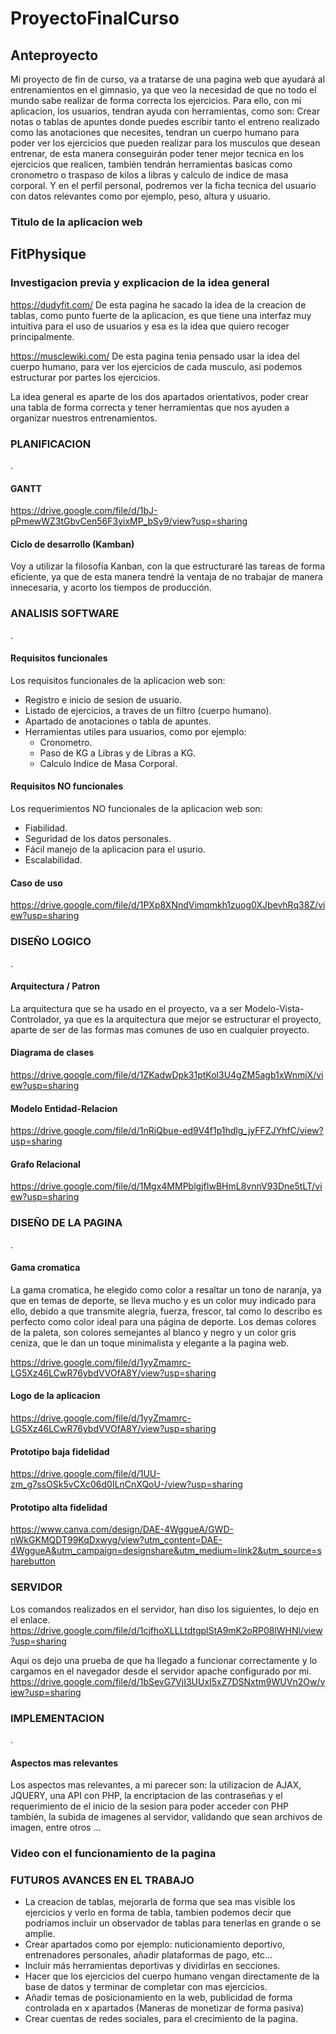 # ProyectoFinalCurso


## Anteproyecto

Mi proyecto de fin de curso, va a tratarse de una pagina web que ayudará al entrenamientos en el gimnasio, ya que veo la necesidad de que no todo el mundo sabe realizar de forma correcta los ejercicios. Para ello, con mi aplicacion, los usuarios, tendran ayuda con herramientas, como son: Crear notas o tablas de apuntes donde puedes escribir tanto el entreno realizado como las anotaciones que necesites,  tendran un cuerpo humano para poder ver los ejercicios que pueden realizar para los musculos que desean entrenar, de esta manera conseguirán poder tener mejor tecnica en los ejercicios que realicen, también tendrán herramientas basicas como cronometro o traspaso de kilos a libras y calculo de indice de masa corporal. Y en el  perfil personal, podremos ver la ficha tecnica del usuario con datos relevantes como por ejemplo, peso, altura y usuario.

### Titulo de la aplicacion web
## FitPhysique

### Investigacion previa y explicacion de la idea general

https://dudyfit.com/
De esta pagina he sacado la idea de la creacion de tablas, como punto fuerte de la aplicacion, es que tiene una interfaz muy intuitiva para el uso de usuarios y esa es la idea que quiero recoger principalmente.

https://musclewiki.com/
De esta pagina tenia pensado usar la idea del cuerpo humano, para ver los ejercicios de cada musculo, asi podemos estructurar por partes los ejercicios.

La idea general es aparte de los dos apartados orientativos, poder crear una tabla de forma correcta y tener herramientas que nos ayuden a organizar nuestros entrenamientos.


### PLANIFICACION
.
#### GANTT
https://drive.google.com/file/d/1bJ-pPmewWZ3tGbvCen56F3yixMP_bSy9/view?usp=sharing

#### Ciclo de desarrollo (Kamban)
Voy a utilizar la filosofía Kanban, con la que estructuraré las tareas de forma eficiente, ya que de esta manera tendré la ventaja de no trabajar de manera innecesaria, y acorto los tiempos de producción.

### ANALISIS SOFTWARE
.
#### Requisitos funcionales
Los requisitos funcionales de la aplicacion web son:
  - Registro e inicio de sesion de usuario.
  - Listado de ejercicios, a traves de un filtro (cuerpo humano).
  - Apartado de anotaciones o tabla de apuntes.
  - Herramientas utiles para usuarios, como por ejemplo:
    - Cronometro.
    - Paso de KG a Libras y de Libras a KG.
    - Calculo Indice de Masa Corporal.

#### Requisitos NO funcionales
Los requerimientos NO funcionales de la aplicacion web son:
  - Fiabilidad.
  - Seguridad de los datos personales.
  - Fácil manejo de la aplicacion para el usurio.
  - Escalabilidad.

#### Caso de uso
https://drive.google.com/file/d/1PXp8XNndVimqmkh1zuog0XJbevhRq38Z/view?usp=sharing

### DISEÑO LOGICO
.
#### Arquitectura / Patron
La arquitectura que se ha usado en el proyecto, va a ser Modelo-Vista-Controlador, ya que es la arquitectura que mejor se estructurar el proyecto, aparte de ser de las formas mas comunes de uso en cualquier proyecto.


#### Diagrama de clases
https://drive.google.com/file/d/1ZKadwDpk31ptKol3U4gZM5agb1xWnmjX/view?usp=sharing


#### Modelo Entidad-Relacion
https://drive.google.com/file/d/1nRiQbue-ed9V4f1p1hdlg_jyFFZJYhfC/view?usp=sharing

####  Grafo Relacional
https://drive.google.com/file/d/1Mgx4MMPblgjfIwBHmL8vnnV93Dne5tLT/view?usp=sharing



### DISEÑO DE LA PAGINA
.
#### Gama cromatica
La gama cromatica, he elegido como color a resaltar un tono de naranja, ya que en temas de deporte, se lleva mucho y es un color muy indicado para ello, debido a que transmite alegria, fuerza, frescor, tal como lo describo es perfecto como color ideal para una página de deporte. Los demas colores de la paleta, son colores semejantes al blanco y negro y un color gris ceniza, que le dan un toque minimalista y elegante a la pagina web.

https://drive.google.com/file/d/1yyZmamrc-LG5Xz46LCwR76ybdVVOfA8Y/view?usp=sharing

#### Logo de la aplicacion
https://drive.google.com/file/d/1yyZmamrc-LG5Xz46LCwR76ybdVVOfA8Y/view?usp=sharing

#### Prototipo baja fidelidad
https://drive.google.com/file/d/1UU-zm_g7ssOSk5vCXc06d0ILnCnXQoU-/view?usp=sharing

#### Prototipo alta fidelidad
https://www.canva.com/design/DAE-4WggueA/GWD-nWkGKMQDT99KqDxwyg/view?utm_content=DAE-4WggueA&utm_campaign=designshare&utm_medium=link2&utm_source=sharebutton


### SERVIDOR
Los comandos realizados en el servidor, han diso los siguientes, lo dejo en el enlace.
https://drive.google.com/file/d/1cjfhoXLLLtdtgplStA9mK2oRP08lWHNl/view?usp=sharing

Aqui os dejo una prueba de que ha llegado a funcionar correctamente y lo cargamos en el navegador desde el servidor apache configurado por mi.
https://drive.google.com/file/d/1bSevG7VjI3UUxI5xZ7DSNxtm9WUVn2Ow/view?usp=sharing


### IMPLEMENTACION
.
#### Aspectos mas relevantes
Los aspectos mas relevantes, a mi parecer son: la utilizacion de AJAX, JQUERY, una API con PHP, la encriptacion de las contraseñas y el requerimiento de el inicio de la sesion para poder acceder con PHP también, la subida de imagenes al servidor, validando que sean archivos de imagen, entre otros ...

### Video con el funcionamiento de la pagina


### FUTUROS AVANCES EN EL TRABAJO
- La creacion de tablas, mejorarla de forma que sea mas visible los ejercicios y verlo en forma de tabla, tambien podemos decir que podriamos incluir un observador de tablas para tenerlas en grande o se amplie.
- Crear apartados como por ejemplo: nuticionamiento deportivo, entrenadores personales, añadir plataformas de pago, etc...
- Incluir más herramientas deportivas y dividirlas en secciones.
- Hacer que los ejercicios del cuerpo humano vengan directamente de la base de datos y terminar de completar con mas ejercicios.
- Añadir temas de posicionamiento en la web, publicidad de forma controlada en x apartados (Maneras de monetizar de forma pasiva)
- Crear cuentas de redes sociales, para el crecimiento de la pagina.

